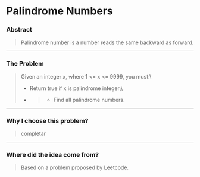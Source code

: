 # Palindrome Numbers

### Abstract
>Palindrome number is a number reads the same backward as forward.

---
### The Problem
>Given an integer x, where 1 <= x <= 9999, you must:\
>* Return true if x is palindrome integer;\
>* >* Find all palindrome numbers.

---
### Why I choose this problem?
>completar

---
### Where did the idea come from?
>Based on a problem proposed by Leetcode.